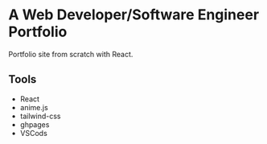 # A Web Developer/Software Engineer Portfolio

Portfolio site from scratch with React.

## Tools
* React
* anime.js
* tailwind-css
* ghpages
* VSCods